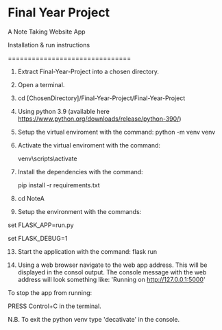 # Final Year Project

 A Note Taking Website App

Installation & run instructions

===============================

1. Extract Final-Year-Project into a chosen directory.
   
2. Open a terminal.

3. cd [ChosenDirectory]/Final-Year-Project/Final-Year-Project

4. Using python 3.9 (available here https://www.python.org/downloads/release/python-390/)

5. Setup the virtual enviroment with the command:
   python -m venv venv

6. Activate the virtual enviroment with the command:

   venv\scripts\activate

8. Install the dependencies with the command:

   pip install -r requirements.txt

10. cd NoteA

11. Setup the environment with the commands:

   set FLASK_APP=run.py
   
   set FLASK_DEBUG=1

13. Start the application with the command:
   flask run

14. Using a web browser navigate to the web app address.
   This will be displayed in the consol output.
   The console message with the web address will look something like:
   'Running on http://127.0.0.1:5000'

To stop the app from running:

PRESS Control+C in the terminal.

N.B. To exit the python venv type 'decativate' in the console.
